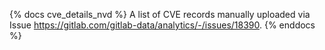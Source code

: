 {% docs cve_details_nvd %}
A list of CVE records manually uploaded via Issue https://gitlab.com/gitlab-data/analytics/-/issues/18390.
{% enddocs %}